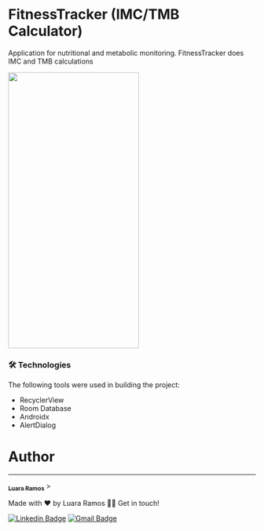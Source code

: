 # FitnessTracker (IMC/TMB Calculator)
<p> Application for nutritional and metabolic monitoring. FitnessTracker does IMC and TMB calculations</p>

<img width= "266px" height="562px" src = "https://github.com/luararamos/FitnessTracker-start/blob/main/app/src/main/res/gif/fitness_traker.gif">

### 🛠 Technologies
The following tools were used in building the project:

- RecyclerView
- Room Database
- Androidx
- AlertDialog

# Author
---

<a href="https://www.linkedin.com/in/luararamos-desenvolvedor-android/">
 <sub><b>Luara Ramos</b></sub></a> >


Made with ❤️ by Luara Ramos 👋🏽 Get in touch!

[![Linkedin Badge](https://img.shields.io/badge/-LuaraRamos-blue?style=flat-square&logo=Linkedin&logoColor=white&link=https://www.linkedin.com/in/luararamos/)](https://www.linkedin.com/in/luararamos-desenvolvedor-android/) 
[![Gmail Badge](https://img.shields.io/badge/-luara.m.ramos@gmail.com-c14438?style=flat-square&logo=Gmail&logoColor=white&link=mailto:luara.m.ramos@gmail.com)](mailto:luara.m.ramos@gmail.com)
